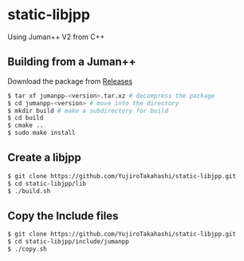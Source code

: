 # static-libjpp
Using Juman++ V2 from C++

## Building from a Juman++

Download the package from [Releases](https://github.com/ku-nlp/jumanpp/releases)

```bash
$ tar xf jumanpp-<version>.tar.xz # decompress the package
$ cd jumanpp-<version> # move into the directory
$ mkdir build # make a subdirectory for build
$ cd build
$ cmake .. 
$ sudo make install
```

## Create a libjpp
```bash
$ git clone https://github.com/YujiroTakahashi/static-libjpp.git
$ cd static-libjpp/lib
$ ./build.sh
```

## Copy the Include files
```bash
$ git clone https://github.com/YujiroTakahashi/static-libjpp.git
$ cd static-libjpp/include/jumanpp
$ ./copy.sh
```
